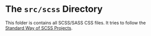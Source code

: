 # The `src/scss` Directory

This folder is contains all SCSS/SASS CSS files. It tries to follow the [Standard Way 
of SCSS Projects](http://thesassway.com/beginner/how-to-structure-a-sass-project).
